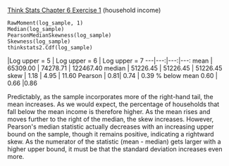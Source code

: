 [Think Stats Chapter 6 Exercise 1](http://greenteapress.com/thinkstats2/html/thinkstats2007.html#toc60) (household income)

    RawMoment(log_sample, 1)
    Median(log_sample)
    PearsonMedianSkewness(log_sample)
    Skewness(log_sample)
    thinkstats2.Cdf(log_sample)


|Log upper = 5 | Log upper = 6 | Log upper = 7 
---|---:|---:|---:
mean | 65309.00 | 74278.71 | 122467.40 
median | 51226.45 | 51226.45 | 51226.45 
skew | 1.18 | 4.95 | 11.60
Pearson | 0.81| 0.74 | 0.39
% below mean 0.60 | 0.66 |0.86

Predictably, as the sample incorporates more of the right-hand tail, the mean increases. As we would expect, the percentage of households that fall below the mean income is therefore higher. As the mean rises and moves further to the right of the median, the skew increases. However, Pearson's median statistic actually decreases with an increasing upper bound on the sample, though it remains positive, indicating a rightward skew. As the numerator of the statistic (mean - median) gets larger with a higher upper bound, it must be that the standard deviation increases even more. 
